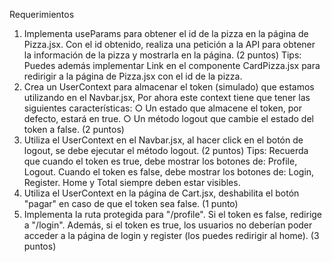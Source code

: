 Requerimientos
1. Implementa useParams para obtener el id de la pizza en la página de Pizza.jsx. Con
el id obtenido, realiza una petición a la API para obtener la información de la pizza y
mostrarla en la página. (2 puntos)
Tips: Puedes además implementar Link en el componente CardPizza.jsx para
redirigir a la página de Pizza.jsx con el id de la pizza.
2. Crea un UserContext para almacenar el token (simulado) que estamos utilizando en
el Navbar.jsx, Por ahora este context tiene que tener las siguientes características:
○ Un estado que almacene el token, por defecto, estará en true.
○ Un método logout que cambie el estado del token a false.
(2 puntos)
3. Utiliza el UserContext en el Navbar.jsx, al hacer click en el botón de logout, se debe
ejecutar el método logout. (2 puntos)
Tips: Recuerda que cuando el token es true, debe mostrar los botones de: Profile,
Logout. Cuando el token es false, debe mostrar los botones de: Login, Register.
Home y Total siempre deben estar visibles.
4. Utiliza el UserContext en la página de Cart.jsx, deshabilita el botón "pagar" en caso de
que el token sea false. (1 punto)
5. Implementa la ruta protegida para "/profile". Si el token es false, redirige a "/login".
Además, si el token es true, los usuarios no deberían poder acceder a la página de
login y register (los puedes redirigir al home). (3 puntos)

